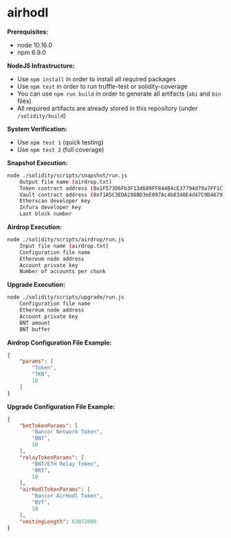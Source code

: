 # airhodl

**Prerequisites:**
- node 10.16.0
- npm 6.9.0

**NodeJS Infrastructure:**
- Use `npm install` in order to install all required packages
- Use `npm test` in order to run truffle-test or solidity-coverage
- You can use `npm run build` in order to generate all artifacts (`abi` and `bin` files)
- All required artifacts are already stored in this repository (under `/solidity/build`)

**System Verification:**
- Use `npm test 1` (quick testing)
- Use `npm test 2` (full coverage)

**Snapshot Execution:**
```bash
node ./solidity/scripts/snapshot/run.js
    Output file name (airdrop.txt)
    Token contract address (0x1F573D6Fb3F13d689FF844B4cE37794d79a7FF1C)
    Vault contract address (0xf1A5C3EDA198BD3eE097Ac4b8340E4d47C9D4679)
    Etherscan developer key
    Infura developer key
    Last block number
```

**Airdrop Execution:**
```bash
node ./solidity/scripts/airdrop/run.js
    Input file name (airdrop.txt)
    Configuration file name
    Ethereum node address
    Account private key
    Number of accounts per chunk
```

**Upgrade Execution:**
```bash
node ./solidity/scripts/upgrade/run.js
    Configuration file name
    Ethereum node address
    Account private key
    BNT amount
    BNT buffer
```

**Airdrop Configuration File Example:**
```json
{
    "params": [
        "Token",
        "TKN",
        18
    ]
}
```

**Upgrade Configuration File Example:**
```json
{
    "bntTokenParams": [
        "Bancor Network Token",
        "BNT",
        18
    ],
    "relayTokenParams": [
        "BNT/ETH Relay Token",
        "BRT",
        18
    ],
    "airHodlTokenParams": [
        "Bancor AirHodl Token",
        "BVT",
        18
    ],
    "vestingLength": 63072000
}
```
